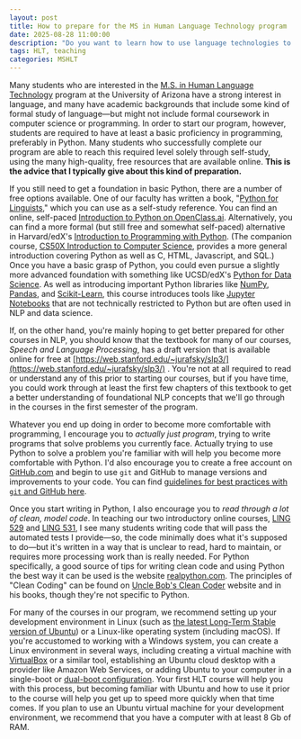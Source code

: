 ```yaml
---
layout: post
title: How to prepare for the MS in Human Language Technology program
date: 2025-08-28 11:00:00
description: "Do you want to learn how to use language technologies to create effective tools to support languages and communities? What do you need to know before starting the MS in HLT program?"
tags: HLT, teaching
categories: MSHLT
---
```


Many students who are interested in the [M.S. in Human Language Technology](https://linguistics.arizona.edu/ms-hlt) program at the University of Arizona have a strong interest in language, and many have academic backgrounds that include some kind of formal study of language—but might not include formal coursework in computer science or programming. In order to start our program, however, students are required to have at least a basic proficiency in programming, preferably in Python. Many students who successfully complete our program are able to reach this required level solely through self-study, using the many high-quality, free resources that are available online. **This is the advice that I typically give about this kind of preparation.**

If you still need to get a foundation in basic Python, there are a number of free options available. One of our faculty has written a book, "[Python for Linguists](https://www.amazon.com/Python-Linguists-Michael-Hammond/dp/1108737072)," which you can use as a self-study reference. You can find an online, self-paced [Introduction to Python on OpenClass.ai](https://arizona.openclass.ai/classes/python-foundations). Alternatively, you can find a more formal (but still free and somewhat self-paced) alternative in Harvard/edX's [Introduction to Programming with Python](https://www.edx.org/course/cs50s-introduction-to-programming-with-python). (The companion course, [CS50X Introduction to Computer Science](https://www.edx.org/course/introduction-computer-science-harvardx-cs50x), provides a more general introduction covering Python as well as C, HTML, Javascript, and SQL.) Once you have a basic grasp of Python, you could even pursue a slightly more advanced foundation with something like UCSD/edX's [Python for Data Science](https://www.edx.org/course/python-for-data-science-2). As well as introducing important Python libraries like [NumPy](https://www.w3schools.com/python/numpy/numpy_intro.asp), [Pandas](https://www.w3schools.com/python/pandas/default.asp), and [Scikit-Learn](https://scikit-learn.org/stable/), this course introduces tools like [Jupyter Notebooks](https://jupyter.org/) that are not technically restricted to Python but are often used in NLP and data science.

If, on the other hand, you're mainly hoping to get better prepared for other courses in NLP, you should know that the textbook for many of our courses, _Speech and Language Processing_, has a draft version that is available online for free at [https://web.stanford.edu/~jurafsky/slp3/](https://web.stanford.edu/~jurafsky/slp3/) . You're not at all required to read or understand any of this prior to starting our courses, but if you have time, you could work through at least the first few chapters of this textbook to get a better understanding of foundational NLP concepts that we'll go through in the courses in the first semester of the program.

Whatever you end up doing in order to become more comfortable with programming, I encourage you to _actually just program_, trying to write programs that solve problems you currently face. Actually trying to use Python to solve a problem you're familiar with will help you become more comfortable with Python. I'd also encourage you to create a free account on [GitHub.com](http://github.com/) and begin to use `git` and GitHub to manage versions and improvements to your code. You can find [guidelines for best practices with `git` and GitHub here](https://gist.github.com/luismts/495d982e8c5b1a0ced4a57cf3d93cf60).

Once you start writing in Python, I also encourage you to _read through a lot of clean, model code_. In teaching our two introductory online courses, [LING 529](/_courses/ua_529/) and [LING 531](/_courses/ua_531/), I see many students writing code that will pass the automated tests I provide—so, the code minimally does what it's supposed to do—but it's written in a way that is unclear to read, hard to maintain, or requires more processing work than is really needed. For Python specifically, a good source of tips for writing clean code and using Python the best way it can be used is the website [realpython.com](http://realpython.com/). The principles of "Clean Coding" can be found on [Uncle Bob's Clean Coder](http://cleancoder.com/) website and in his books, though they're not specific to Python.

For many of the courses in our program, we recommend setting up your development environment in Linux (such as [the latest Long-Term Stable version of Ubuntu](https://ubuntu.com/download/desktop)) or a Linux-like operating system (including macOS). If you're accustomed to working with a Windows system, you can create a Linux environment in several ways, including creating a virtual machine with [VirtualBox](https://www.virtualbox.org/) or a similar tool, establishing an Ubuntu cloud desktop with a provider like Amazon Web Services, or adding Ubuntu to your computer in a single-boot or [dual-boot configuration](https://www.mikekasberg.com/blog/2024/05/20/dual-boot-ubuntu-24-04-and-windows-with-encryption.html). Your first HLT course will help you with this process, but becoming familiar with Ubuntu and how to use it prior to the course will help you get up to speed more quickly when that time comes. If you plan to use an Ubuntu virtual machine for your development environment, we recommend that you have a computer with at least 8 Gb of RAM.
